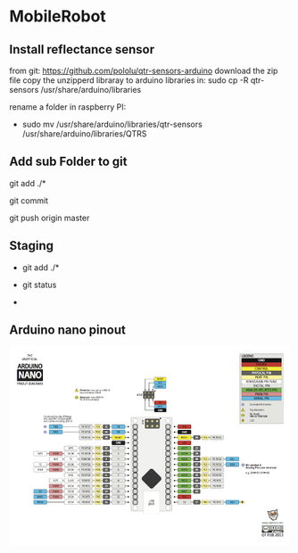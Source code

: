 # MobileRobot

## Install reflectance sensor


from git: https://github.com/pololu/qtr-sensors-arduino
download the zip file
copy the unzipperd libraray to arduino libraries in:
sudo cp -R qtr-sensors  /usr/share/arduino/libraries

rename a folder in raspberry PI:

- sudo mv  /usr/share/arduino/libraries/qtr-sensors /usr/share/arduino/libraries/QTRS


## Add sub Folder to git

git add ./*

git commit

git push origin master



## Staging
* git add  ./*


* git status
* 

## Arduino nano pinout
![arduino nano](nanoPinout.png)




